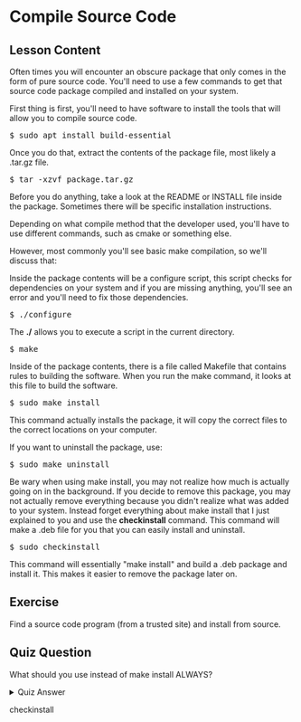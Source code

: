 # Compile Source Code

## Lesson Content

Often times you will encounter an obscure package that only comes in the form of pure source code. You'll need to use a few commands to get that source code package compiled and installed on your system. 

First thing is first, you'll need to have software to install the tools that will allow you to compile source code. 

<pre>$ sudo apt install build-essential</pre>

Once you do that, extract the contents of the package file, most likely a .tar.gz file. 

<pre>$ tar -xzvf package.tar.gz</pre>

Before you do anything, take a look at the README or INSTALL file inside the package. Sometimes there will be specific installation instructions. 

Depending on what compile method that the developer used, you'll have to use different commands, such as cmake or something else.

However, most commonly you'll see basic make compilation, so we'll discuss that:

Inside the package contents will be a configure script, this script checks for dependencies on your system and if you are missing anything, you'll see an error and you'll need to fix those dependencies. 

<pre>$ ./configure</pre>

The <b>./</b> allows you to execute a script in the current directory. 

<pre>$ make</pre>

Inside of the package contents, there is a file called Makefile that contains rules to building the software. When you run the make command, it looks at this file to build the software.

<pre>$ sudo make install</pre>

This command actually installs the package, it will copy the correct files to the correct locations on your computer.

If you want to uninstall the package, use:

<pre>$ sudo make uninstall</pre>

Be wary when using make install, you may not realize how much is actually going on in the background. If you decide to remove this package, you may not actually remove everything because you didn't realize what was added to your system. Instead forget everything about make install that I just explained to you and use the <b>checkinstall</b> command. This command will make a .deb file for you that you can easily install and uninstall. 

<pre>$ sudo checkinstall</pre> 

This command will essentially "make install" and build a .deb package and install it. This makes it easier to remove the package later on.

## Exercise

Find a source code program (from a trusted site) and install from source.

## Quiz Question

What should you use instead of make install ALWAYS? 

<details>
    <summary>Quiz Answer</summary>
</details>

checkinstall
